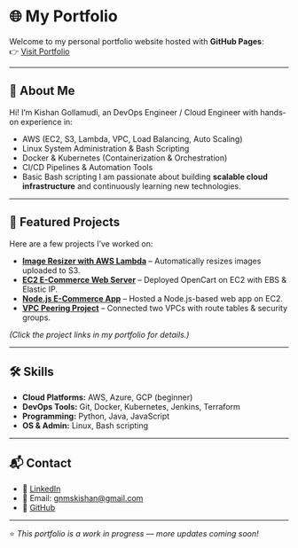 # 🌐 My Portfolio

Welcome to my personal portfolio website hosted with **GitHub Pages**:  
👉 [Visit Portfolio](https://your-username.github.io)

---

## 👋 About Me
Hi! I’m Kishan Gollamudi, an DevOps Engineer / Cloud Engineer with hands-on experience in:
- AWS (EC2, S3, Lambda, VPC, Load Balancing, Auto Scaling)
- Linux System Administration & Bash Scripting
- Docker & Kubernetes (Containerization & Orchestration)
- CI/CD Pipelines & Automation Tools
- Basic Bash scripting 
I am passionate about building **scalable cloud infrastructure** and continuously learning new technologies.  

---

## 🚀 Featured Projects
Here are a few projects I’ve worked on:
- **[Image Resizer with AWS Lambda](#)** – Automatically resizes images uploaded to S3.
- **[EC2 E-Commerce Web Server](#)** – Deployed OpenCart on EC2 with EBS & Elastic IP.
- **[Node.js E-Commerce App](#)** – Hosted a Node.js-based web app on EC2.
- **[VPC Peering Project](#)** – Connected two VPCs with route tables & security groups.

*(Click the project links in my portfolio for details.)*

---

## 🛠️ Skills
- **Cloud Platforms:** AWS, Azure, GCP (beginner)  
- **DevOps Tools:** Git, Docker, Kubernetes, Jenkins, Terraform  
- **Programming:** Python, Java, JavaScript  
- **OS & Admin:** Linux, Bash scripting  

---

## 📬 Contact
- 💼 [LinkedIn](https://www.linkedin.com/in/gollamudi-kishan2498/)  
- 📧 Email: gnmskishan@gmail.com  
- 🐙 [GitHub](https://github.com/KishanGollamudi)  

---

⭐ *This portfolio is a work in progress — more updates coming soon!*  
